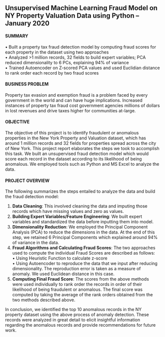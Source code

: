 ## Unsupervised Machine Learning Fraud Model on NY Property Valuation Data using Python – January 2020
#### SUMMARY
• Built a property tax fraud detection model by computing fraud scores for each property in the dataset using two approaches \
• Analyzed >1 million records, 32 fields to build expert variables; PCA reduced dimensionality to 6 PCs, explaining 94% of variance \
• Trained Autoencoder on Z-scored PCA values and used Euclidian distance to rank order each record by two fraud scores 

#### BUSINESS PROBLEM
Property tax evasion and exemption fraud is a problem faced by every government in the world and can have huge implications. Increased instances of property tax fraud cost government agencies millions of dollars in lost revenues and drive taxes higher for communities at-large.

#### OBJECTIVE
The objective of this project is to identify fraudulent or anomalous properties in the New York Property and Valuation dataset, which has around 1 million records and 32 fields for properties spread across the city of New York. This project report elaborates the steps we took to accomplish this task. We built an unsupervised fraud detection model which would score each record in the dataset according to its likelihood of being anomalous. We employed tools such as Python and MS Excel to analyze the data.

#### PROJECT OVERVIEW
The following summarizes the steps entailed to analyze the data and build the fraud detection model:
1. **Data Cleaning**: This involved cleaning the data and imputing those records which have missing values and zero as values.
2. **Building Expert Variables/Feature Engineering**: We built expert variables and standardized the data before inputting them into model.
3. **Dimensionality Reduction**: We employed the Principal Component Analysis (PCA) to reduce the dimensions in the data. At the end of this step, we retained 6 Principal Components which explained around 94% of variance in the data.
4. **Fraud Algorithms and Calculating Fraud Scores**: The two approaches used to compute the individual Fraud Scores are described as follows:\
• Using Heuristic Function to calculate z-score\
• Using Autoencoder to reproduce the data that we input after reducing
dimensionality. The reproduction error is taken as a measure of anomaly. We used
Euclidean distance in this case.
5. **Computing Final Fraud Score**: The scores from the above methods were used
individually to rank order the records in order of their likelihood of being fraudulent or anomalous. The final score was computed by taking the average of the rank orders obtained from the two methods described above.

In conclusion, we identified the top 10 anomalous records in the NY property dataset using the above process of anomaly detection. These records were analyzed in great detail to elicit insightful information regarding the anomalous records and provide recommendations for future work.
